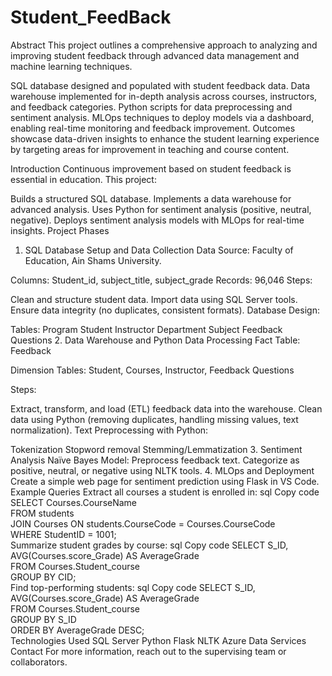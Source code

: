 # Student_FeedBack
Abstract
This project outlines a comprehensive approach to analyzing and improving student feedback through advanced data management and machine learning techniques.

SQL database designed and populated with student feedback data.
Data warehouse implemented for in-depth analysis across courses, instructors, and feedback categories.
Python scripts for data preprocessing and sentiment analysis.
MLOps techniques to deploy models via a dashboard, enabling real-time monitoring and feedback improvement.
Outcomes showcase data-driven insights to enhance the student learning experience by targeting areas for improvement in teaching and course content.

Introduction
Continuous improvement based on student feedback is essential in education. This project:

Builds a structured SQL database.
Implements a data warehouse for advanced analysis.
Uses Python for sentiment analysis (positive, neutral, negative).
Deploys sentiment analysis models with MLOps for real-time insights.
Project Phases
1. SQL Database Setup and Data Collection
Data Source: Faculty of Education, Ain Shams University.

Columns: Student_id, subject_title, subject_grade
Records: 96,046
Steps:

Clean and structure student data.
Import data using SQL Server tools.
Ensure data integrity (no duplicates, consistent formats).
Database Design:

Tables:
Program
Student
Instructor
Department
Subject
Feedback Questions
2. Data Warehouse and Python Data Processing
Fact Table: Feedback

Dimension Tables: Student, Courses, Instructor, Feedback Questions

Steps:

Extract, transform, and load (ETL) feedback data into the warehouse.
Clean data using Python (removing duplicates, handling missing values, text normalization).
Text Preprocessing with Python:

Tokenization
Stopword removal
Stemming/Lemmatization
3. Sentiment Analysis
Naïve Bayes Model:
Preprocess feedback text.
Categorize as positive, neutral, or negative using NLTK tools.
4. MLOps and Deployment
Create a simple web page for sentiment prediction using Flask in VS Code.
Example Queries
Extract all courses a student is enrolled in:
sql
Copy code
SELECT Courses.CourseName  
FROM students  
JOIN Courses ON students.CourseCode = Courses.CourseCode  
WHERE StudentID = 1001;  
Summarize student grades by course:
sql
Copy code
SELECT S_ID, AVG(Courses.score_Grade) AS AverageGrade  
FROM Courses.Student_course  
GROUP BY CID;  
Find top-performing students:
sql
Copy code
SELECT S_ID, AVG(Courses.score_Grade) AS AverageGrade  
FROM Courses.Student_course  
GROUP BY S_ID  
ORDER BY AverageGrade DESC;  
Technologies Used
SQL Server
Python
Flask
NLTK
Azure Data Services
Contact
For more information, reach out to the supervising team or collaborators.

